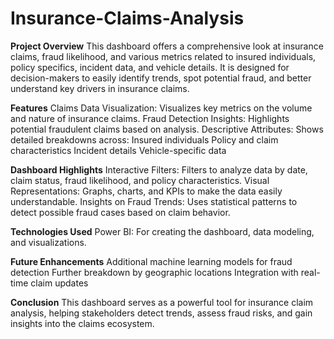 # Insurance-Claims-Analysis

**Project Overview**
This dashboard offers a comprehensive look at insurance claims, fraud likelihood, and various metrics related to insured individuals, policy specifics, incident data, and vehicle details. It is designed for decision-makers to easily identify trends, spot potential fraud, and better understand key drivers in insurance claims.

**Features**
Claims Data Visualization: Visualizes key metrics on the volume and nature of insurance claims.
Fraud Detection Insights: Highlights potential fraudulent claims based on analysis.
Descriptive Attributes: Shows detailed breakdowns across:
Insured individuals
Policy and claim characteristics
Incident details
Vehicle-specific data

**Dashboard Highlights**
Interactive Filters: Filters to analyze data by date, claim status, fraud likelihood, and policy characteristics.
Visual Representations: Graphs, charts, and KPIs to make the data easily understandable.
Insights on Fraud Trends: Uses statistical patterns to detect possible fraud cases based on claim behavior.

**Technologies Used**
Power BI: For creating the dashboard, data modeling, and visualizations.

**Future Enhancements**
Additional machine learning models for fraud detection
Further breakdown by geographic locations
Integration with real-time claim updates

**Conclusion**
This dashboard serves as a powerful tool for insurance claim analysis, helping stakeholders detect trends, assess fraud risks, and gain insights into the claims ecosystem.
